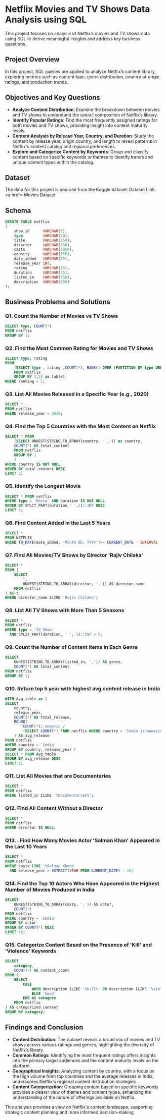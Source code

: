 # Netflix Movies and TV Shows Data Analysis using SQL
This project focuses on analysis of Netflix’s movies and TV shows data using SQL to derive meaningful insights and address key business questions.

## Project Overview

In this project, SQL queries are applied to analyze Netflix’s content library, exploring metrics such as content type, genre distribution, country of origin, ratings, and production trends.

## Objectives and Key Questions
- **Analyze Content Distribution**: Examine the breakdown between movies and TV shows to understand the overall composition of Netflix’s library.
- **Identify Popular Ratings**: Find the most frequently assigned ratings for both movies and TV shows, providing insight into content maturity levels.
- **Content Analysis by Release Year, Country, and Duration**: Study the content by release year, origin country, and length to reveal patterns in Netflix's content catalog and regional preferences.
- **Explore and Categorize Content by Keywords**: Group and classify content based on specific keywords or themes to identify trends and unique content types within the catalog.
## Dataset
The data for this project is sourced from the Kaggle dataset:
Dataset Link: <a href=          Movies Dataset
## Schema
```sql
CREATE TABLE netflix
(
    show_id      VARCHAR(5),
    type         VARCHAR(10),
    title        VARCHAR(250),
    director     VARCHAR(550),
    casts        VARCHAR(1050),
    country      VARCHAR(550),
    date_added   VARCHAR(55),
    release_year INT,
    rating       VARCHAR(15),
    duration     VARCHAR(15),
    listed_in    VARCHAR(250),
    description  VARCHAR(550)
);
```
## Business Problems and Solutions

### Q1. Count the Number of Movies vs TV Shows
```sql
SELECT type, COUNT(*)
FROM netflix
GROUP BY 1;
```
### Q2. Find the Most Common Rating for Movies and TV Shows
```sql
SELECT type, rating 
FROM
	(SELECT type , rating ,COUNT(*), RANK() OVER (PARTITION BY type ORDER BY COUNT(*) desc) as ranking
	FROM netflix
	GROUP BY 1,2) as table1
WHERE ranking = 1;
```
### Q3.  List All Movies Released in a Specific Year (e.g., 2020)
```sql
SELECT * 
FROM netflix
WHERE release_year = 2020;
```
###  Q4. Find the Top 5 Countries with the Most Content on Netflix
```sql
SELECT * FROM 
	(SELECT UNNEST(STRING_TO_ARRAY(country, ' ,')) as country,
	COUNT(*) AS total_content
	FROM netflix
	GROUP BY 1
	)
WHERE country IS NOT NULL
ORDER BY total_content DESC
LIMIT 5;
```
### Q5. Identify the Longest Movie
```sql
SELECT * FROM netflix
WHERE type = 'Movie' AND duration IS NOT NULL
ORDER BY SPLIT_PART(duration,' ',1)::INT DESC 
LIMIT 1;
```
### Q6. Find Content Added in the Last 5 Years
```sql
SELECT * 
FROM NETFLIX
WHERE TO_DATE(date_added, 'Month DD, YYYY')>= CURRENT_DATE - INTERVAL '5 years';
```
### Q7.  Find All Movies/TV Shows by Director 'Rajiv Chilaka'
```sql
SELECT *
FROM (
    SELECT 
        *,
        UNNEST(STRING_TO_ARRAY(director, ',')) AS director_name
    FROM netflix
) AS t
WHERE director_name ILIKE 'Rajiv Chilaka';
```
### Q8. List All TV Shows with More Than 5 Seasons
```sql
SELECT *
FROM netflix
WHERE type = 'TV Show'
  AND SPLIT_PART(duration, ' ', 1)::INT > 5;
```
### Q9. Count the Number of Content Items in Each Genre
```sql
SELECT 
    UNNEST(STRING_TO_ARRAY(listed_in, ',')) AS genre,
    COUNT(*) AS total_content
FROM netflix
GROUP BY 1;
```
### Q10. Return top 5 year with highest avg content release in India 
```sql
WITH Avg_table as (
SELECT 
    country,
    release_year,
    COUNT(*) AS total_release,
    ROUND(
        COUNT(*)::numeric /
        (SELECT COUNT(*) FROM netflix WHERE country = 'India')::numeric * 100, 2
    ) AS avg_release
FROM netflix
WHERE country = 'India'
GROUP BY country, release_year )
SELECT * FROM Avg_table 
ORDER BY avg_release DESC
LIMIT 5; 
```
### Q11.  List All Movies that are Documentaries
```sql
SELECT * 
FROM netflix
WHERE listed_in ILIKE '%Documentaries%';
```
### Q12. Find All Content Without a Director
```sql
SELECT * 
FROM netflix
WHERE director IS NULL;
```
### Q13. . Find How Many Movies Actor 'Salman Khan' Appeared in the Last 10 Years
```sql
SELECT * 
FROM netflix
WHERE casts LIKE '%Salman Khan%'
  AND release_year > EXTRACT(YEAR FROM CURRENT_DATE) - 10;
```
### Q14.  Find the Top 10 Actors Who Have Appeared in the Highest Number of Movies Produced in India
```sql
SELECT 
    UNNEST(STRING_TO_ARRAY(casts, ',')) AS actor,
    COUNT(*)
FROM netflix
WHERE country = 'India'
GROUP BY actor
ORDER BY COUNT(*) DESC
LIMIT 10;
```
### Q15. Categorize Content Based on the Presence of 'Kill' and 'Violence' Keywords
```sql
SELECT 
    category,
    COUNT(*) AS content_count
FROM (
    SELECT 
        CASE 
            WHEN description ILIKE '%kill%' OR description ILIKE '%violence%' THEN 'Bad'
            ELSE 'Good'
        END AS category
    FROM netflix
) AS categorized_content
GROUP BY category;
```
## Findings and Conclusion

- **Content Distribution**: The dataset reveals a broad mix of movies and TV shows across various ratings and genres, highlighting the diversity of Netflix’s library.
- **Common Ratings**: Identifying the most frequent ratings offers insights into the primary target audiences and the content maturity levels on the platform.
- **Geographical Insights**: Analyzing content by country, with a focus on the high volume from top countries and the average releases in India, underscores Netflix's regional content distribution strategies.
- **Content Categorization**: Grouping content based on specific keywords provides a clearer view of themes and content types, enhancing the understanding of the nature of offerings available on Netflix.

This analysis provides a view on Netflix's content landscape, supporting strategic content planning and more informed decision-making.
